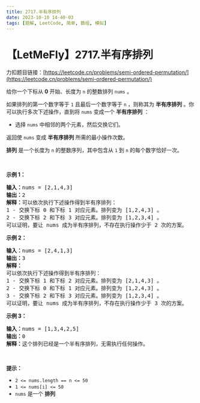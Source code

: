```yaml
---
title: 2717.半有序排列
date: 2023-10-10 14-40-03
tags: [题解, LeetCode, 简单, 数组, 模拟]
---
```


# 【LetMeFly】2717.半有序排列

力扣题目链接：[https://leetcode.cn/problems/semi-ordered-permutation/](https://leetcode.cn/problems/semi-ordered-permutation/)

<p>给你一个下标从 <strong>0</strong> 开始、长度为 <code>n</code> 的整数排列 <code>nums</code> 。</p>

<p>如果排列的第一个数字等于 <code>1</code> 且最后一个数字等于 <code>n</code> ，则称其为 <strong>半有序排列</strong> 。你可以执行多次下述操作，直到将 <code>nums</code> 变成一个 <strong>半有序排列</strong> ：</p>

<ul>
	<li>选择 <code>nums</code> 中相邻的两个元素，然后交换它们。</li>
</ul>

<p>返回使 <code>nums</code> 变成 <strong>半有序排列</strong> 所需的最小操作次数。</p>

<p><strong>排列</strong> 是一个长度为 <code>n</code> 的整数序列，其中包含从 <code>1</code> 到 <code>n</code> 的每个数字恰好一次。</p>

<p>&nbsp;</p>

<p><strong>示例 1：</strong></p>

<pre>
<strong>输入：</strong>nums = [2,1,4,3]
<strong>输出：</strong>2
<strong>解释：</strong>可以依次执行下述操作得到半有序排列：
1 - 交换下标 0 和下标 1 对应元素。排列变为 [1,2,4,3] 。
2 - 交换下标 2 和下标 3 对应元素。排列变为 [1,2,3,4] 。
可以证明，要让 nums 成为半有序排列，不存在执行操作少于 2 次的方案。</pre>

<p><strong>示例 2：</strong></p>

<pre>
<strong>输入：</strong>nums = [2,4,1,3]
<strong>输出：</strong>3
<strong>解释：
</strong>可以依次执行下述操作得到半有序排列：
1 - 交换下标 1 和下标 2 对应元素。排列变为 [2,1,4,3] 。
2 - 交换下标 0 和下标 1 对应元素。排列变为 [1,2,4,3] 。
3 - 交换下标 2 和下标 3 对应元素。排列变为 [1,2,3,4] 。
可以证明，要让 nums 成为半有序排列，不存在执行操作少于 3 次的方案。
</pre>

<p><strong>示例 3：</strong></p>

<pre>
<strong>输入：</strong>nums = [1,3,4,2,5]
<strong>输出：</strong>0
<strong>解释：</strong>这个排列已经是一个半有序排列，无需执行任何操作。
</pre>

<p>&nbsp;</p>

<p><strong>提示：</strong></p>

<ul>
	<li><code>2 &lt;= nums.length == n &lt;= 50</code></li>
	<li><code>1 &lt;= nums[i]&nbsp;&lt;= 50</code></li>
	<li><code>nums</code> 是一个 <strong>排列</strong></li>
</ul>


    